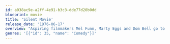 ```yaml
---
id: a038ac9e-a2ff-4e91-b3c3-dde77d20b0dd
blueprint: movie
title: 'Silent Movie'
release_date: '1976-06-17'
overview: "Aspiring filmmakers Mel Funn, Marty Eggs and Dom Bell go to a financially troubled studio with an idea for a silent movie. In an effort to make the movie more marketable, they attempt to recruit a number of big name stars to appear, while the studio's creditors attempt to thwart them. The film contains only one word of dialogue, spoken by an unlikely source."
genres: '[{"id": 35, "name": "Comedy"}]'
---
```

